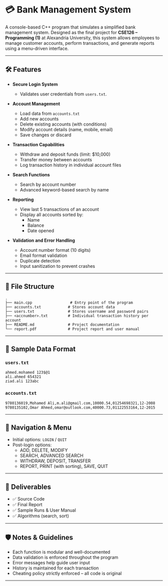 # 💳 Bank Management System

A console-based C++ program that simulates a simplified bank management system. Designed as the final project for **CSE126 – Programming (1)** at Alexandria University, this system allows employees to manage customer accounts, perform transactions, and generate reports using a menu-driven interface.

---

## 🛠️ Features

- **Secure Login System**
  - Validates user credentials from `users.txt`.

- **Account Management**
  - Load data from `accounts.txt`
  - Add new accounts
  - Delete existing accounts (with conditions)
  - Modify account details (name, mobile, email)
  - Save changes or discard

- **Transaction Capabilities**
  - Withdraw and deposit funds (limit: $10,000)
  - Transfer money between accounts
  - Log transaction history in individual account files

- **Search Functions**
  - Search by account number
  - Advanced keyword-based search by name

- **Reporting**
  - View last 5 transactions of an account
  - Display all accounts sorted by:
    - Name
    - Balance
    - Date opened

- **Validation and Error Handling**
  - Account number format (10 digits)
  - Email format validation
  - Duplicate detection
  - Input sanitization to prevent crashes

---

## 📁 File Structure

```
.
├── main.cpp                 # Entry point of the program
├── accounts.txt            # Stores account data
├── users.txt               # Stores username and password pairs
├── <accnumber>.txt         # Individual transaction history per account
├── README.md               # Project documentation
└── report.pdf              # Project report and user manual
```

---

## 🧪 Sample Data Format

### `users.txt`
```
ahmed.mohamed 123$@1
ali.ahmed 654321
ziad.ali 123abc
```

### `accounts.txt`
```
9780136019,Mohamed Ali,m.ali@gmail.com,10000.54,01254698321,12-2008
9780135102,Omar Ahmed,omar@outlook.com,40000.73,01122553164,12-2015
```

---

## 🧭 Navigation & Menu

- Initial options: `LOGIN` / `QUIT`
- Post-login options:
  - ADD, DELETE, MODIFY
  - SEARCH, ADVANCED SEARCH
  - WITHDRAW, DEPOSIT, TRANSFER
  - REPORT, PRINT (with sorting), SAVE, QUIT

---

## 🧾 Deliverables

- ✅ Source Code
- ✅ Final Report
- ✅ Sample Runs & User Manual
- ✅ Algorithms (search, sort)


---

## 🛡️ Notes & Guidelines

- Each function is modular and well-documented
- Data validation is enforced throughout the program
- Error messages help guide user input
- History is maintained for each transaction
- Cheating policy strictly enforced – all code is original

---
